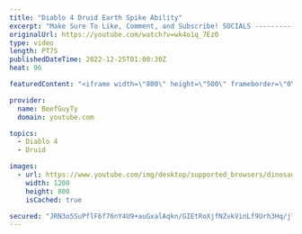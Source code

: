 ```yaml
---
title: "Diablo 4 Druid Earth Spike Ability"
excerpt: "Make Sure To Like, Comment, and Subscribe! SOCIALS ---------------------------------------------- Join Our ..."
originalUrl: https://youtube.com/watch?v=wk4o1q_7Ez0
type: video
length: PT7S
publishedDateTime: 2022-12-25T01:00:30Z
heat: 96

featuredContent: "<iframe width=\"800\" height=\"500\" frameborder=\"0\" src=\"https://www.youtube.com/embed/wk4o1q_7Ez0\" allow=\"accelerometer; autoplay; encrypted-media; gyroscope; picture-in-picture\" allowfullscreen></iframe>"

provider:
  name: BeefGuyTy
  domain: youtube.com

topics:
  - Diablo 4
  - Druid

images:
  - url: https://www.youtube.com/img/desktop/supported_browsers/dinosaur.png
    width: 1200
    height: 800
    isCached: true

secured: "JRN3o5SuPflF6f76nY4U9+auGxalAqkn/GIEtRoXjfNZvkVinLf9Urh3Hq/jlwYvNpjRe/3n7mGgU13XOXRk93LB8MWviKnMnqSUseWQNPJwOS69jcEDWETx3v+tR3Us6o++rC8oqLaNq41tRZDc96Zzb01x3vcIEPP5kfzH4vT2O3e1FJh2Fe/z8EoAiv3V2M/iHH5aewsGTb/sTXbrGGPAQCJgkYjbdZ1+shu24e+Jxo3h7liyYGGhRicbiDTtt1M7PLe7Yt3dJR4cislpW5CwpjbWnlTTYq6jFyQXV+GuWxgpN9DcuVm2JyCIUKVj8aBv+X4h+yg32GOSanbs3wjwJ3IRBJRTMGz21wRVf7Y4Xg0efXOXCSfUR+FRCjyANOzL9jEEjkdLzLkBUxxTdcCZbIJvtzlHFoG/ln/Orlg=;iCE2I2fdS9MjXqkFjvvzVA=="
---
```


